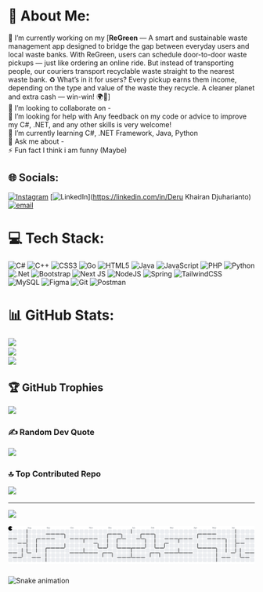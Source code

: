 # 💫 About Me:
🔭 I’m currently working on my [**ReGreen** — A smart and sustainable waste management app designed to bridge the gap between everyday users and local waste banks. With ReGreen, users can schedule door-to-door waste pickups — just like ordering an online ride. But instead of transporting people, our couriers transport recyclable waste straight to the nearest waste bank. ♻️ What’s in it for users? Every pickup earns them income, depending on the type and value of the waste they recycle. A cleaner planet and extra cash — win-win! 🌍💸]<br>👯 I’m looking to collaborate on -<br>🤝 I’m looking for help with Any feedback on my code or advice to improve my C#, .NET, and any other skills is very welcome!<br>🌱 I’m currently learning C#, .NET Framework, Java, Python<br>💬 Ask me about -<br>⚡ Fun fact I think i am funny (Maybe)


## 🌐 Socials:
[![Instagram](https://img.shields.io/badge/Instagram-%23E4405F.svg?logo=Instagram&logoColor=white)](https://instagram.com/Kuroakai22) [![LinkedIn](https://img.shields.io/badge/LinkedIn-%230077B5.svg?logo=linkedin&logoColor=white)](https://linkedin.com/in/Deru Khairan Djuharianto) [![email](https://img.shields.io/badge/Email-D14836?logo=gmail&logoColor=white)](mailto:derukhdj22@gmail.com) 

# 💻 Tech Stack:
![C#](https://img.shields.io/badge/c%23-%23239120.svg?style=for-the-badge&logo=csharp&logoColor=white) ![C++](https://img.shields.io/badge/c++-%2300599C.svg?style=for-the-badge&logo=c%2B%2B&logoColor=white) ![CSS3](https://img.shields.io/badge/css3-%231572B6.svg?style=for-the-badge&logo=css3&logoColor=white) ![Go](https://img.shields.io/badge/go-%2300ADD8.svg?style=for-the-badge&logo=go&logoColor=white) ![HTML5](https://img.shields.io/badge/html5-%23E34F26.svg?style=for-the-badge&logo=html5&logoColor=white) ![Java](https://img.shields.io/badge/java-%23ED8B00.svg?style=for-the-badge&logo=openjdk&logoColor=white) ![JavaScript](https://img.shields.io/badge/javascript-%23323330.svg?style=for-the-badge&logo=javascript&logoColor=%23F7DF1E) ![PHP](https://img.shields.io/badge/php-%23777BB4.svg?style=for-the-badge&logo=php&logoColor=white) ![Python](https://img.shields.io/badge/python-3670A0?style=for-the-badge&logo=python&logoColor=ffdd54) ![.Net](https://img.shields.io/badge/.NET-5C2D91?style=for-the-badge&logo=.net&logoColor=white) ![Bootstrap](https://img.shields.io/badge/bootstrap-%238511FA.svg?style=for-the-badge&logo=bootstrap&logoColor=white) ![Next JS](https://img.shields.io/badge/Next-black?style=for-the-badge&logo=next.js&logoColor=white) ![NodeJS](https://img.shields.io/badge/node.js-6DA55F?style=for-the-badge&logo=node.js&logoColor=white) ![Spring](https://img.shields.io/badge/spring-%236DB33F.svg?style=for-the-badge&logo=spring&logoColor=white) ![TailwindCSS](https://img.shields.io/badge/tailwindcss-%2338B2AC.svg?style=for-the-badge&logo=tailwind-css&logoColor=white) ![MySQL](https://img.shields.io/badge/mysql-4479A1.svg?style=for-the-badge&logo=mysql&logoColor=white) ![Figma](https://img.shields.io/badge/figma-%23F24E1E.svg?style=for-the-badge&logo=figma&logoColor=white) ![Git](https://img.shields.io/badge/git-%23F05033.svg?style=for-the-badge&logo=git&logoColor=white) ![Postman](https://img.shields.io/badge/Postman-FF6C37?style=for-the-badge&logo=postman&logoColor=white)
# 📊 GitHub Stats:
![](https://github-readme-stats.vercel.app/api?username=DeruDJ22&theme=tokyonight&hide_border=false&include_all_commits=true&count_private=true)<br/>
![](https://nirzak-streak-stats.vercel.app/?user=DeruDJ22&theme=tokyonight&hide_border=false)<br/>
![](https://github-readme-stats.vercel.app/api/top-langs/?username=DeruDJ22&theme=tokyonight&hide_border=false&include_all_commits=true&count_private=true&layout=compact)

## 🏆 GitHub Trophies
![](https://github-profile-trophy.vercel.app/?username=DeruDJ22&theme=tokyonight&no-frame=false&no-bg=false&margin-w=4)

### ✍️ Random Dev Quote
![](https://quotes-github-readme.vercel.app/api?type=horizontal&theme=dark)

### 🔝 Top Contributed Repo
![](https://github-contributor-stats.vercel.app/api?username=DeruDJ22&limit=5&theme=tokyonight&combine_all_yearly_contributions=true)

---
[![](https://visitcount.itsvg.in/api?id=DeruDJ22&icon=2&color=4)](https://visitcount.itsvg.in)

<picture>
  <source media="(prefers-color-scheme: dark)" srcset="https://raw.githubusercontent.com/DeruDJ22/DeruDJ22/output/pacman-contribution-graph-dark.svg">
  <source media="(prefers-color-scheme: light)" srcset="https://raw.githubusercontent.com/DeruDJ22/DeruDJ22/output/pacman-contribution-graph.svg">
  <img alt="pacman contribution graph" src="https://raw.githubusercontent.com/DeruDJ22/DeruDJ22/output/pacman-contribution-graph.svg">
</picture>

###

<img src="https://raw.githubusercontent.com/DeruDJ22/DeruDJ22/output/snake.svg" alt="Snake animation" />

###
